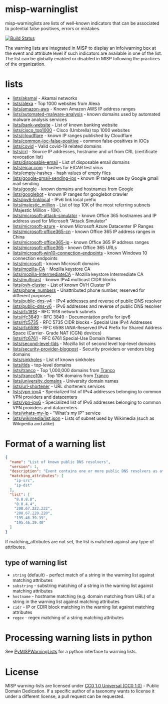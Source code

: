 # misp-warninglist

misp-warninglists are lists of well-known indicators that can be associated to potential false positives, errors or mistakes.

[![Build Status](https://travis-ci.org/MISP/misp-warninglists.svg?branch=master)](https://travis-ci.org/MISP/misp-warninglists)

The warning lists are integrated in MISP to display an info/warning box at the event and attribute level if such indicators
are available in one of the list. The list can be globally enabled or disabled in MISP following the practices of the organization.

# lists

- [lists/akamai](lists/akamai) - Akamai networks
- [lists/alexa](lists/alexa) - Top 1000 websites from Alexa
- [lists/amazon-aws](lists/amazon-aws) - Known Amazon AWS IP address ranges
- [lists/automated-malware-analysis](lists/automated-malware-analysis) - known domains used by automated malware analysis services
- [lists/bank-website](lists/bank-website) - List of known banking website
- [lists/cisco_top1000](lists/cisco_top1000) - Cisco (Umbrella) top 1000 websites
- [lists/cloudflare](lists/cloudflare) - known IP ranges published by Cloudflare
- [lists/common-ioc-false-positive](lists/common-ioc-false-positive) - common false-positives in IOCs
- [lists/covid](lists/covid) - Valid covid-19 related domains
- [lists/crl](lists/crl-ip-hostname) - Source IP addresses, hostname and url from CRL (certificate revocation list)
- [lists/disposable-email](lists/disposable-email) - List of disposable email domains
- [lists/eicar.com](lists/eicar.com) - hashes for EICAR test virus
- [lists/empty-hashes](lists/empty-hashes) - hash values of empty files
- [lists/google-gmail-sending-ips](lists/google-gmail-sending-ips) - known IP ranges use by Google gmail mail sending
- [lists/google](lists/google) - known domains and hostnames from Google
- [lists/googlebot](lists/googlebot) - known IP ranges for googlebot crawler
- [lists/ipv6-linklocal](lists/ipv6-linklocal) - IPv6 link local prefix
- [lists/majestic_million](lists/majestic_million) - List of top 10K of the most referring subnets (Majestic Million - 10K).
- [lists/microsoft-attack-simulator](lists/microsoft-attack-simulator/) - known Office 365 hostnames and IP address used for Microsoft "Attack Simulator"
- [lists/microsoft-azure](lists/microsoft-azure) - known Microsoft Azure Datacenter IP Ranges
- [lists/microsoft-office365-cn](lists/microsoft-office365-cn) - known Office 365 IP address ranges in China
- [lists/microsoft-office365-ip](lists/microsoft-office365-ip) - known Office 365 IP address ranges
- [lists/microsoft-office365](lists/microsoft-office365) - known Office 365 URLs
- [lists/microsoft-win10-connection-endpoints](lists/microsoft-win10-connection-endpoints/) - known Windows 10 connection endpoints
- [lists/microsoft](lists/microsoft) - known Microsoft domains
- [lists/mozilla-CA](lists/mozilla-CA) - Mozilla keystore CA
- [lists/mozilla-IntermediateCA](lists/mozilla-IntermediateCA) - Mozilla keystore Intermediate CA
- [lists/multicast](lists/multicast) - known IPv4 multicast CIDR blocks
- [lists/ovh-cluster](lists/ovh-cluster) - List of known OVH Cluster IP
- [lists/phone_numbers](lists/phone_numbers) - Unattributed phone number, reserved for different purposes
- [lists/public-dns-v4](lists/public-dns-v4) - IPv4 addresses and reverse of public DNS resolver
- [lists/public-dns-v6](lists/public-dns-v6) - IPv6 addresses and reverse of public DNS resolver
- [lists/rfc1918](lists/rfc1918) - RFC 1918 network subnets
- [lists/rfc3849](lists/rfc3849) - RFC 3849 - Documentation prefix for ipv6
- [lists/rfc5735](lists/rfc5735) - RFC 5735 CIDR blocks - Special Use IPv4 Addresses
- [lists/rfc6598](lists/rfc6598) - RFC 6598 IANA-Reserved IPv4 Prefix for Shared Address Space (Carrier- Grade NAT (CGN) devices)
- [lists/rfc6761](lists/rfc6761) - RFC 6761 Special-Use Domain Names
- [lists/second-level-tlds](lists/second-level-tlds) - Mozilla list of second level top-level domains
- [lists/security-provider-blogpost](lists/security-provider-blogpost) - Security providers or vendors blog domains
- [lists/sinkholes](lists/sinkholes) - List of known sinkholes
- [lists/tlds](lists/tlds) - top-level domains
- [lists/tranco](lists/tranco) - Top 1,000,000 domains from [Tranco](https://tranco-list.eu/)
- [lists/tranco10k](lists/tranco10k) - Top 10K domains from [Tranco](https://tranco-list.eu/)
- [lists/university_domains](lists/university_domains) - University domain names
- [lists/url-shortener](lists/url-shortener) - URL shorteners services
- [lists/vpn-ipv4](lists/vpn-ipv4) - Specialized list of IPv4 addresses belonging to common VPN providers and datacenters
- [lists/vpn-ipv6](lists/vpn-ipv6) - Specialized list of IPv6 addresses belonging to common VPN providers and datacenters
- [lists/whats-my-ip](lists/whats-my-ip) - "What's my IP" service
- [lists/wikimedia/list.json](lists/wikimedia/) - Lists of subnet used by Wikimedia (such as Wikipedia and alike)

# Format of a warning list

~~~~json
{
  "name": "List of known public DNS resolvers",
  "version": 1,
  "description": "Event contains one or more public DNS resolvers as attribute with an IDS flag set",
  "matching_attributes": [
    "ip-src",
    "ip-dst"
  ],
  "list": [
    "8.8.8.8",
    "8.8.4.4",
    "208.67.222.222",
    "208.67.220.220",
    "195.46.39.39",
    "195.46.39.40"
  ]
}
~~~~

If matching_attributes are not set, the list is matched against any type of attributes.

## type of warning list

- ```string``` (default) - perfect match of a string in the warning list against matching attributes
- ```substring``` - substring matching of a string in the warning list against matching attributes
- ```hostname``` - hostname matching (e.g. domain matching from URL) of a string in the warning list against matching attributes
- ```cidr``` - IP or CDIR block matching in the warning list against matching attributes
- ```regex``` - regex matching of a string matching attributes

# Processing warning lists in python

See [PyMISPWarningLists](https://github.com/MISP/PyMISPWarningLists) for a
python interface to warning lists.

# License

MISP warning-lists are licensed under [CC0 1.0 Universal (CC0 1.0)](https://creativecommons.org/publicdomain/zero/1.0/) -  Public Domain Dedication. If a specific author of a taxonomy wants to license it under a different license, a pull request can be requested.
